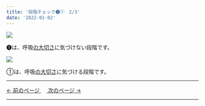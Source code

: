 ```yaml
---
title: '段階チェック➊①　2/3'
date: '2022-01-02'
---
```

![](/images/01_1.jpg)

➊は、呼吸[の大切さ]()に気づけない段階です。   

![](/images/01_2.jpg)

①は、呼吸[の大切さ]()に気づける段階です。

***
[ ← 前のページ ](/posts/01-1)　[ 次のページ → ](/posts/01-3)
***
